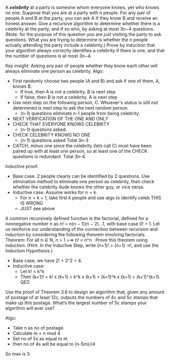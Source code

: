 A ***celebrity*** at a party is someone whom everyone knows, yet who knows no one. Suppose that you are at a party with n people. For any pair of people A and B at the party, you can ask A if they know B and receive an honest answer. Give a recursive algorithm to determine whether there is a celebrity at the party, and if so who, by asking at most 3n−4 questions. (Note: for the purpose of this question you are just visiting the party to ask questions. What you are trying to determine is whether the n people actually attending the party include a celebrity.) Prove by induction that your algorithm always correctly identifies a celebrity if there is one, and that the number of questions is at most 3n−4.

Key insight: Asking any pair of people whether they know each other will always eliminate one person as celebrity. 
Algo:
- First randomly choose two people (A and B) and ask if one of them, A, knows B.
	- If true, then A is not a celebrity. B is next step
	- If false, then B is not a celebrity. A is next step
- Use next step on the following person, C. Whoever's status is still not determined is next step to ask the next random person. 
	- (n-1) questions eliminate n-1 people from being celebrity.
- NEXT VERIFICATION OF THE ONE AND ONLY
- CHECK THAT EVERYONE KNOWS CELEBRITY
	- (n-1) questions asked. 
- CHECK CELEBRITY KNOWS NO ONE
	- (n-1) questions asked
Total 3n-3
- CATCH, minus one since the celebrity (lets call C) must have been paired up with at least one person, so at least one of the CHECK questions is redundant.
Total 3n-4. 

Inductive proof:
- Base case. 2 people clearly can be identified by 2 questions. Use elimination method to eliminate one person as celebrity, then check whether the celebrity dude knows the other guy, or vice versa. 
- Inductive case. Assume works for $n=k$. 
	- For $n=k+1$, take first $k$ people and use algo to identify celeb THIS IS WRONG
	- JUST see above

A common recursively defined function is the factorial, defined for a nonnegative number n as n! = n(n − 1)(n − 2)...1, with base case 0! = 1. Let us reinforce our understanding of the connection between recursion and induction by considering the following theorem involving factorials. 
Theorem: For all n ∈ N, n > 1 =⇒ n! < n^n . Prove this theorem using induction. (Hint: In the Inductive Step, write (n+1)! = (n+1)· n!, and use the Induction Hypothesis.)
- Base case, we have 2! < 2^2 = 4.
- Inductive case: 
	- Let k! < k^k
	- Then (k+1)! = k! x (k+1) < k^k x (k+1) < (k+1)^k x (k+1) = (k+1)^(k+1). QED

Use the proof of Theorem 3.6 to design an algorithm that, given any amount of postage of at least 12c, outputs the numbers of 4c and 5c stamps that make up this postage. What’s the largest number of 5c stamps your algorithm will ever use?

Algo: 
- Take n as no of postage.
- Calculate m = n mod 4
- Set no of 5s as equal to m
- then no of 4s will be equal to (n-5m)//4

So max is 3. 

